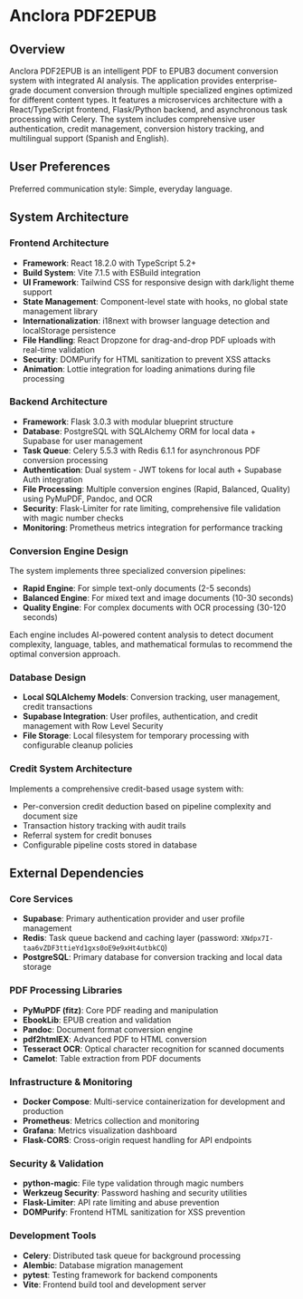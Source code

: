 # Anclora PDF2EPUB

## Overview

Anclora PDF2EPUB is an intelligent PDF to EPUB3 document conversion system with integrated AI analysis. The application provides enterprise-grade document conversion through multiple specialized engines optimized for different content types. It features a microservices architecture with a React/TypeScript frontend, Flask/Python backend, and asynchronous task processing with Celery. The system includes comprehensive user authentication, credit management, conversion history tracking, and multilingual support (Spanish and English).

## User Preferences

Preferred communication style: Simple, everyday language.

## System Architecture

### Frontend Architecture
- **Framework**: React 18.2.0 with TypeScript 5.2+
- **Build System**: Vite 7.1.5 with ESBuild integration
- **UI Framework**: Tailwind CSS for responsive design with dark/light theme support
- **State Management**: Component-level state with hooks, no global state management library
- **Internationalization**: i18next with browser language detection and localStorage persistence
- **File Handling**: React Dropzone for drag-and-drop PDF uploads with real-time validation
- **Security**: DOMPurify for HTML sanitization to prevent XSS attacks
- **Animation**: Lottie integration for loading animations during file processing

### Backend Architecture
- **Framework**: Flask 3.0.3 with modular blueprint structure
- **Database**: PostgreSQL with SQLAlchemy ORM for local data + Supabase for user management
- **Task Queue**: Celery 5.5.3 with Redis 6.1.1 for asynchronous PDF conversion processing
- **Authentication**: Dual system - JWT tokens for local auth + Supabase Auth integration
- **File Processing**: Multiple conversion engines (Rapid, Balanced, Quality) using PyMuPDF, Pandoc, and OCR
- **Security**: Flask-Limiter for rate limiting, comprehensive file validation with magic number checks
- **Monitoring**: Prometheus metrics integration for performance tracking

### Conversion Engine Design
The system implements three specialized conversion pipelines:
- **Rapid Engine**: For simple text-only documents (2-5 seconds)
- **Balanced Engine**: For mixed text and image documents (10-30 seconds)  
- **Quality Engine**: For complex documents with OCR processing (30-120 seconds)

Each engine includes AI-powered content analysis to detect document complexity, language, tables, and mathematical formulas to recommend the optimal conversion approach.

### Database Design
- **Local SQLAlchemy Models**: Conversion tracking, user management, credit transactions
- **Supabase Integration**: User profiles, authentication, and credit management with Row Level Security
- **File Storage**: Local filesystem for temporary processing with configurable cleanup policies

### Credit System Architecture
Implements a comprehensive credit-based usage system with:
- Per-conversion credit deduction based on pipeline complexity and document size
- Transaction history tracking with audit trails
- Referral system for credit bonuses
- Configurable pipeline costs stored in database

## External Dependencies

### Core Services
- **Supabase**: Primary authentication provider and user profile management
- **Redis**: Task queue backend and caching layer (password: `XNdpx7I-taa6vZDF3ttieYd1gxs0oE9e9xHt4utbkCQ`)
- **PostgreSQL**: Primary database for conversion tracking and local data storage

### PDF Processing Libraries
- **PyMuPDF (fitz)**: Core PDF reading and manipulation
- **EbookLib**: EPUB creation and validation
- **Pandoc**: Document format conversion engine
- **pdf2htmlEX**: Advanced PDF to HTML conversion
- **Tesseract OCR**: Optical character recognition for scanned documents
- **Camelot**: Table extraction from PDF documents

### Infrastructure & Monitoring
- **Docker Compose**: Multi-service containerization for development and production
- **Prometheus**: Metrics collection and monitoring
- **Grafana**: Metrics visualization dashboard
- **Flask-CORS**: Cross-origin request handling for API endpoints

### Security & Validation
- **python-magic**: File type validation through magic numbers
- **Werkzeug Security**: Password hashing and security utilities
- **Flask-Limiter**: API rate limiting and abuse prevention
- **DOMPurify**: Frontend HTML sanitization for XSS prevention

### Development Tools
- **Celery**: Distributed task queue for background processing
- **Alembic**: Database migration management
- **pytest**: Testing framework for backend components
- **Vite**: Frontend build tool and development server